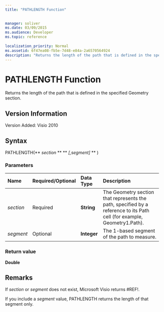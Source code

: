 ```yaml
---
title: "PATHLENGTH Function"
 
 
manager: soliver
ms.date: 03/09/2015
ms.audience: Developer
ms.topic: reference
 
localization_priority: Normal
ms.assetid: 6f47ea08-fb5e-7d48-e84a-2a6570564924
description: "Returns the length of the path that is defined in the specified Geometry section."
---
```


# PATHLENGTH Function

Returns the length of the path that is defined in the specified Geometry section.
  
## Version Information

Version Added: Visio 2010 
  
## Syntax

PATHLENGTH(** *section* ** ** *[,segment]* ** ) 
  
### Parameters

|**Name**|**Required/Optional**|**Data Type**|**Description**|
|:-----|:-----|:-----|:-----|
| _section_ <br/> |Required  <br/> |**String** <br/> |The Geometry section that represents the path, specified by a reference to its Path cell (for example, Geometry1.Path).  <br/> |
| _segment_ <br/> |Optional  <br/> |**Integer** <br/> |The 1-based segment of the path to measure.  <br/> |
   
### Return value

 **Double**
  
## Remarks

If  _section_ or  _segment_ does not exist, Microsoft Visio returns #REF!. 
  
If you include a  _segment_ value, PATHLENGTH returns the length of that segment only. 
  

